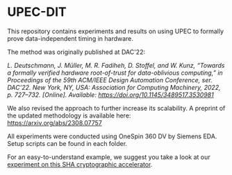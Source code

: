 # UPEC-DIT
This repository contains experiments and results on using UPEC to formally prove data-independent timing in hardware.

The method was originally published at DAC'22: 

*L. Deutschmann, J. Müller, M. R. Fadiheh, D. Stoffel, and W. Kunz, “Towards a formally verified hardware root-of-trust for data-oblivious computing,” in Proceedings of the 59th ACM/IEEE Design Automation Conference, ser. DAC’22. New York, NY, USA: Association for Computing Machinery, 2022, p. 727–732. [Online]. Available: https://doi.org/10.1145/3489517.3530981*

We also revised the approach to further increase its scalability. 
A preprint of the updated methodology is available here:
https://arxiv.org/abs/2308.07757

All experiments were conducted using OneSpin 360 DV by Siemens EDA. 
Setup scripts can be found in each folder.

For an easy-to-understand example, we suggest you take a look at our [experiment on this SHA cryptographic accelerator](https://github.com/RPTU-EIS/UPEC-DIT/blob/master/examples/functional-units/SHA-Cores/sha512_dit.sva).
